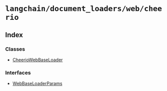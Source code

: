 `langchain/document_loaders/web/cheerio`
========================================

Index[](#index "Direct link to Index")
---------------------------------------

### Classes[](#classes "Direct link to Classes")

*   [CheerioWebBaseLoader](/docs/api/document_loaders_web_cheerio/classes/CheerioWebBaseLoader)

### Interfaces[](#interfaces "Direct link to Interfaces")

*   [WebBaseLoaderParams](/docs/api/document_loaders_web_cheerio/interfaces/WebBaseLoaderParams)